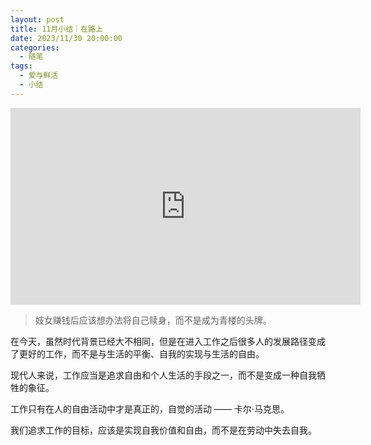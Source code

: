 ```yaml
---
layout: post
title: 11月小结｜在路上
date: 2023/11/30 20:00:00
categories:
  - 随笔
tags:
  - 爱与鲜活
  - 小结
---
```

<iframe width="560" height="315" src="https://www.youtube.com/embed/AjaHWJl6EC8?si=9lYJtWVS47lAC2mA" title="YouTube video player" frameborder="0" allow="accelerometer; autoplay; clipboard-write; encrypted-media; gyroscope; picture-in-picture; web-share" allowfullscreen></iframe>

> 妓女赚钱后应该想办法将自己赎身，而不是成为青楼的头牌。

在今天，虽然时代背景已经大不相同，但是在进入工作之后很多人的发展路径变成了更好的工作，而不是与生活的平衡、自我的实现与生活的自由。

现代人来说，工作应当是追求自由和个人生活的手段之一，而不是变成一种自我牺牲的象征。

工作只有在人的自由活动中才是真正的，自觉的活动 —— 卡尔·马克思。

我们追求工作的目标，应该是实现自我价值和自由，而不是在劳动中失去自我。

